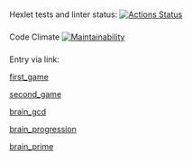 ### 
Hexlet tests and linter status:
[![Actions Status](https://github.com/lawyer-arch/python-project-49/actions/workflows/hexlet-check.yml/badge.svg)](https://github.com/lawyer-arch/python-project-49/actions)

###
Code Climate
[![Maintainability](https://api.codeclimate.com/v1/badges/8c4e05702f45473b807e/maintainability)](https://codeclimate.com/github/lawyer-arch/python-project-49/maintainability)

### 
Entry via link:  

[first_game](https://asciinema.org/a/ujyQb9lh1AnuJx3OkTP1os05e)

[second_game](https://asciinema.org/a/2tnprLRVIA0UWjDucFlVbdPYa)

[brain_gcd]( https://asciinema.org/a/cT0ANeM7AlN2k7WYvntRqglwc)

[brain_progression](https://asciinema.org/a/DUEsVYJU3vqpVswBXXbz3JTbs)

[brain_prime](https://asciinema.org/a/eCTMlc7aPAu8idQOqR2t3kFUO)
